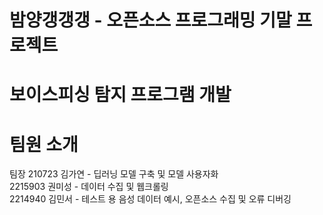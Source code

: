 # 밤양갱갱갱 - 오픈소스 프로그래밍 기말 프로젝트
# 보이스피싱 탐지 프로그램 개발
# 팀원 소개
팀장 210723 김가연 - 딥러닝 모델 구축 및 모델 사용자화 <br>
2215903 권미성 - 데이터 수집 및 웹크롤링 <br>
2214940 김민서 - 테스트 용 음성 데이터 예시, 오픈소스 수집 및 오류 디버깅

